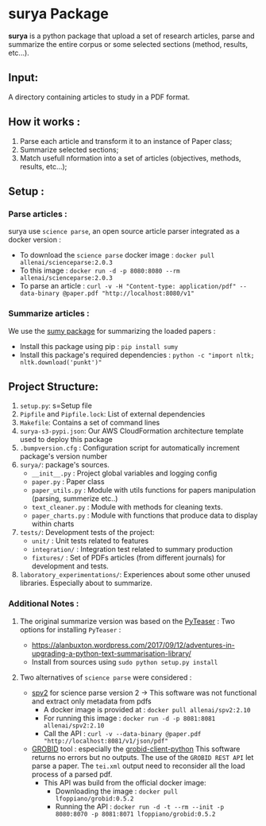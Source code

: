 # surya Package

**surya** is a python package that upload a set of research articles, parse and summarize the entire corpus or some selected sections (method, results, etc...).

## Input:
A directory containing articles to study in a PDF format.

## How it works :
1. Parse each article and transform it to an instance of Paper class;
2. Summarize selected sections;
3. Match usefull nformation into a set of articles (objectives, methods, results, etc...);

## Setup :
### Parse articles :
surya use `science parse`, an open source article parser integrated as a docker version :

- To download the `science parse` docker image : `docker pull allenai/scienceparse:2.0.3`
- To this image : `docker run -d -p 8080:8080 --rm allenai/scienceparse:2.0.3`
- To parse an article : `curl -v -H "Content-type: application/pdf" --data-binary @paper.pdf "http://localhost:8080/v1"`
    
### Summarize articles :
We use the [sumy package](https://pypi.org/project/sumy/) for summarizing the loaded papers :

* Install this package using pip : `pip install sumy`
* Install this package's required dependencies : `python -c "import nltk; nltk.download('punkt')"`

## Project Structure:
1. `setup.py`: s=Setup file
2. `Pipfile` and `Pipfile.lock`: List of external dependencies
3. `Makefile`: Contains a set of command lines
4. `surya-s3-pypi.json`: Our AWS CloudFormation architecture template used to deploy this package
5. `.bumpversion.cfg` : Configuration script for automatically increment package's version number
6. `surya/`: package's sources.
    * `__init__.py` : Project global variables and logging config
    * `paper.py` : Paper class
    * `paper_utils.py` : Module with utils functions for papers manipulation (parsing, summerize etc..)
    * `text_cleaner.py` : Module with methods for cleaning texts.
    * `paper_charts.py` : Module with functions that produce data to display within charts
7. `tests/`: Development tests of the project:
    * `unit/` : Unit tests related to features
    * `integration/` : Integration test related to summary production
    * `fixtures/` : Set of PDFs articles (from different journals) for development and tests.
8. `laboratory_experimentations/`: Experiences about some other unused libraries. Especially about to summarize.

### Additional Notes :
1. The original summarize version was based on the [PyTeaser](https://github.com/alanbuxton/PyTeaserPython3) :
    Two options for installing `PyTeaser` :
    
    * https://alanbuxton.wordpress.com/2017/09/12/adventures-in-upgrading-a-python-text-summarisation-library/
    * Install from sources using `sudo python setup.py install`

2. Two alternatives of `science parse` were considered :
    * [spv2](https://github.com/allenai/spv2) for science parse version 2 -> This software was not functional and extract only metadata from pdfs
        - A docker image is provided at : `docker pull allenai/spv2:2.10`
        - For running this image : `docker run -d -p 8081:8081 allenai/spv2:2.10`
        - Call the API : `curl -v --data-binary @paper.pdf "http://localhost:8081/v1/json/pdf"`
    * [GROBID](https://github.com/kermitt2/grobid) tool : especially the [grobid-client-python](https://github.com/kermitt2/grobid-client-python)
    This software returns no errors but no outputs. The use of the `GROBID REST API` let parse a paper. The `tei.xml` output need to reconsider all the load process of a parsed pdf.
        - This API was build from the official docker image:
            - Downloading the image : `docker pull lfoppiano/grobid:0.5.2`
            - Running the API : `docker run -d -t --rm --init -p 8080:8070 -p 8081:8071 lfoppiano/grobid:0.5.2`
